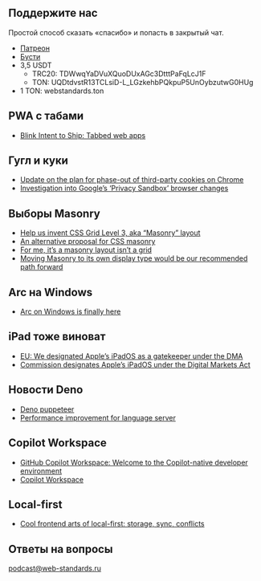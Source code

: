 ## Поддержите нас

Простой способ сказать «спасибо» и попасть в закрытый чат.

- [Патреон](https://www.patreon.com/webstandards_ru)
- [Бусти](https://boosty.to/webstandards_ru)
- 3,5 USDT
	- TRC20: TDWwqYaDVuXQuoDUxAGc3DtttPaFqLcJ1F
	- TON: UQDtdvstR13TCLsiD-L_LGzkehbPQkpuP5UnOybzutwG0HUg
- 1 TON: webstandards.ton

## PWA с табами

- [Blink Intent to Ship: Tabbed web apps](https://groups.google.com/a/chromium.org/g/blink-dev/c/L6AfXU0-GOc/m/Y4SRkKUPAQAJ)

## Гугл и куки

- [Update on the plan for phase-out of third-party cookies on Chrome](https://privacysandbox.com/intl/en_us/news/update-on-the-plan-for-phase-out-of-third-party-cookies-on-chrome/)
- [Investigation into Google’s ‘Privacy Sandbox’ browser changes](https://www.gov.uk/cma-cases/investigation-into-googles-privacy-sandbox-browser-changes#quarterly-reports)

## Выборы Masonry

- [Help us invent CSS Grid Level 3, aka “Masonry” layout](https://webkit.org/blog/15269/help-us-invent-masonry-layouts-for-css-grid-level-3/)
- [An alternative proposal for CSS masonry](https://developer.chrome.com/blog/masonry)
- [For me, it’s a masonry layout isn’t a grid](https://twitter.com/argyleink/status/1785403074573668758)
- [Moving Masonry to its own display type would be our recommended path forward](https://github.com/w3c/csswg-drafts/issues/9041#issuecomment-2073950737)

## Arc на Windows

- [Arc on Windows is finally here](https://twitter.com/browsercompany/status/1785309803201405116)

## iPad тоже виноват

- [EU: We designated Apple’s iPadOS as a gatekeeper under the DMA](https://social.network.europa.eu/@EU_Commission/112354823391850718)
- [Commission designates Apple’s iPadOS under the Digital Markets Act](https://ec.europa.eu/commission/presscorner/detail/en/ip_24_2363)

## Новости Deno

- [Deno puppeteer](https://github.com/lucacasonato/deno-puppeteer)
- [Performance improvement for language server](https://deno.com/blog/v1.43#speeding-up-denos-language-server)

## Copilot Workspace

- [GitHub Copilot Workspace: Welcome to the Copilot-native developer environment](https://github.blog/2024-04-29-github-copilot-workspace/)
- [Copilot Workspace](https://githubnext.com/projects/copilot-workspace/)

## Local-first

- [Cool frontend arts of local-first: storage, sync, conflicts](https://evilmartians.com/chronicles/cool-front-end-arts-of-local-first-storage-sync-and-conflicts)

## Ответы на вопросы

[podcast@web-standards.ru](mailto:podcast@web-standards.ru)
